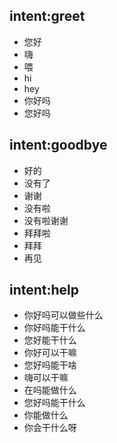 ## intent:greet
- 您好
- 嗨
- 喂
- hi
- hey
- 你好吗
- 您好吗

## intent:goodbye
- 好的
- 没有了
- 谢谢
- 没有啦
- 没有啦谢谢
- 拜拜啦
- 拜拜
- 再见

## intent:help
- 你好吗可以做些什么
- 你好吗能干什么
- 您好能干什么
- 你好可以干嘛
- 您好吗能干啥
- 嗨可以干嘛
- 在吗能做什么
- 您好吗能干什么
- 你能做什么
- 你会干什么呀
